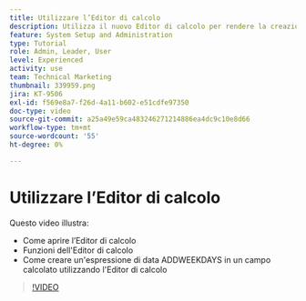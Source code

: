 ```yaml
---
title: Utilizzare l’Editor di calcolo
description: Utilizza il nuovo Editor di calcolo per rendere la creazione di campi personalizzati calcolati più semplice che mai.
feature: System Setup and Administration
type: Tutorial
role: Admin, Leader, User
level: Experienced
activity: use
team: Technical Marketing
thumbnail: 339959.png
jira: KT-9506
exl-id: f569e8a7-f26d-4a11-b602-e51cdfe97350
doc-type: video
source-git-commit: a25a49e59ca483246271214886ea4dc9c10e8d66
workflow-type: tm+mt
source-wordcount: '55'
ht-degree: 0%

---
```


# Utilizzare l’Editor di calcolo

Questo video illustra:

* Come aprire l’Editor di calcolo
* Funzioni dell&#39;Editor di calcolo
* Come creare un&#39;espressione di data ADDWEEKDAYS in un campo calcolato utilizzando l&#39;Editor di calcolo

>[!VIDEO](https://video.tv.adobe.com/v/339959/?quality=12&learn=on)

